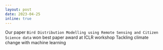 ```yaml
---
layout: post
date: 2023-04-25 
inline: true
---
```


Our paper `Bird Distribution Modelling using Remote Sensing and Citizen Science data` won best paper award at ICLR workshop Tackling climate change with machine learning
